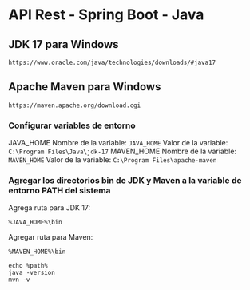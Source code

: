 # API Rest - Spring Boot - Java

## JDK 17 para Windows
```
https://www.oracle.com/java/technologies/downloads/#java17
```
## Apache Maven para Windows
```
https://maven.apache.org/download.cgi
```

### Configurar variables de entorno
JAVA_HOME
Nombre de la variable: `JAVA_HOME`
Valor de la variable: `C:\Program Files\Java\jdk-17`
MAVEN_HOME
Nombre de la variable: `MAVEN_HOME`
Valor de la variable: `C:\Program Files\apache-maven`

### Agregar los directorios bin de JDK y Maven a la variable de entorno PATH del sistema
Agrega ruta para JDK 17:
```
%JAVA_HOME%\bin
```
Agregar ruta para Maven:
```
%MAVEN_HOME%\bin
```
```
echo %path%
java -version
mvn -v
```